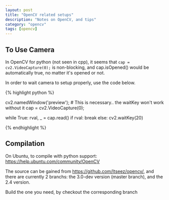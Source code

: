 ```yaml
---
layout: post
title: "OpenCV related setups"
description: "Notes on OpenCV, and tips"
category: "opencv"
tags: [opencv]
---
```



## To Use Camera 

In OpenCV for python (not seen in cpp), it seems that `cap = cv2.VideoCapture(0);` is non-blocking, and cap.isOpened() would be automatically true, no matter it's opened or not.

In order to wait camera to setup properly, use the code below.

{% highlight python %}

cv2.namedWindow('preview'); # This is necessary.. the waitKey won't work without it 
cap = cv2.VideoCapture(0);

while True:
  rval, _ = cap.read()
  if rval:
    break
  else:
    cv2.waitKey(20)

{% endhighlight %}

## Compilation

On Ubuntu, to compile with python support: <https://help.ubuntu.com/community/OpenCV>

The source can be gained from <https://github.com/Itseez/opencv/>, and there are
currently 2 branchs: the 3.0-dev version (master branch), and the 2.4 version.

Build the one you need, by checkout the corresponding branch
